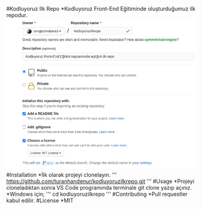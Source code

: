 #Kodluyoruz Ilk Repo
*Kodluyoruz Front-End Eğitiminde oluşturduğumuz ilk repodur.
![newreposity](https://raw.githubusercontent.com/Kodluyoruz/taskforce/main/git/odev1/figures/github.png)
#Installation
*İlk olarak projeyi clonelayın. 
'''
https://github.com/turanhandenur/kodluyoruzilkrepo.git
'''
#Usage
*Projeyi cloneladıktan sonra VS Code programında  terminale git clone yazıp açınız.
*Windows için;
'''
cd kodluyoruzilkrepo
'''
#Contributing
*Pull requestler kabul edilir.
#License
*MIT

